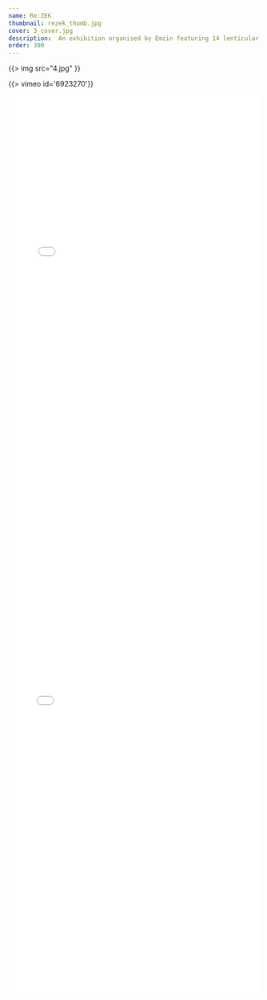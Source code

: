 ```yaml
---
name: Re:ZEK
thumbnail: rezek_thumb.jpg
cover: 3_cover.jpg
description:  An exhibition organised by Emzin featuring 14 lenticular posters (Avla Gallery, NLB Bank, Ljubljana / 2009).
order: 300
---
```


{{> img src="4.jpg" }}

{{> vimeo id='6923270'}}

<div class="embedly-responsive" style="position: relative;padding-bottom: 177.778%;height: 0;overflow: hidden;"><iframe class="embedly-embed" frameborder="0" scrolling="no" allowfullscreen src="//cdn.embedly.com/widgets/media.html?src=https%3A%2F%2Fthumbs.gfycat.com%2FInsistentComposedGuanaco-mobile.mp4&src_secure=1&url=http%3A%2F%2Fgfycat.com%2FInsistentComposedGuanaco&image=https%3A%2F%2Fthumbs.gfycat.com%2FInsistentComposedGuanaco-thumb100.jpg&key=4391e64690444f0ea2b580d367df61d9&type=video%2Fmp4&schema=gfycat" width="720" height="1280" style="position: absolute;top: 0;left: 0;width:  q%;height: 100%;"></iframe></div>

<div class="embedly-responsive" style="position: relative;padding-bottom: 177.778%;height: 0;overflow: hidden;"><iframe class="embedly-embed" frameborder="0" scrolling="no" allowfullscreen src="//cdn.embedly.com/widgets/media.html?src=https%3A%2F%2Fthumbs.gfycat.com%2FUnkemptWellmadeHanumanmonkey-mobile.mp4&src_secure=1&url=http%3A%2F%2Fgfycat.com%2FUnkemptWellmadeHanumanmonkey&image=https%3A%2F%2Fthumbs.gfycat.com%2FUnkemptWellmadeHanumanmonkey-thumb100.jpg&key=4391e64690444f0ea2b580d367df61d9&type=video%2Fmp4&schema=gfycat" width="720" height="1280" style="position: absolute;top: 0;left: 0;width: 100%;height: 100%;"></iframe></div>
